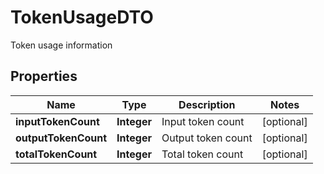 

# TokenUsageDTO

Token usage information

## Properties

| Name | Type | Description | Notes |
|------------ | ------------- | ------------- | -------------|
|**inputTokenCount** | **Integer** | Input token count |  [optional] |
|**outputTokenCount** | **Integer** | Output token count |  [optional] |
|**totalTokenCount** | **Integer** | Total token count |  [optional] |



